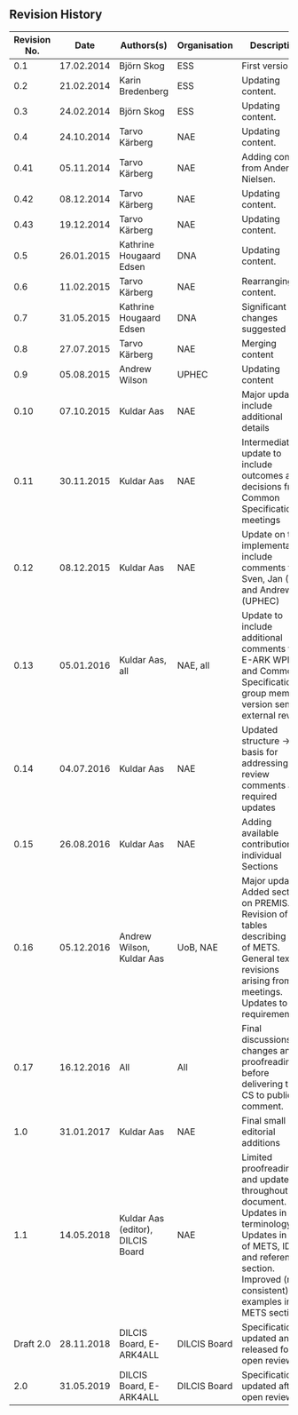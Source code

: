 Revision History
----------------

| Revision No. | Date       | Authors(s)                | Organisation | Description                                |
| ------------ | ---------- | ------------------------- | ------------ | ------------------------------------------ |
| 0.1          | 17.02.2014 | Björn Skog                | ESS          | First version.                             |
| 0.2          | 21.02.2014 | Karin Bredenberg          | ESS          | Updating content.                          |
| 0.3          | 24.02.2014 | Björn Skog                | ESS          | Updating content.                          |
| 0.4          | 24.10.2014 | Tarvo Kärberg             | NAE          | Updating content.                          |
| 0.41         | 05.11.2014 | Tarvo Kärberg             | NAE          | Adding content from Anders Bo Nielsen.     |
| 0.42         | 08.12.2014 | Tarvo Kärberg             | NAE          | Updating content.                          |
| 0.43         | 19.12.2014 | Tarvo Kärberg             | NAE          | Updating content.                          |
| 0.5          | 26.01.2015 | Kathrine Hougaard Edsen   | DNA          | Updating content.                          |
| 0.6          | 11.02.2015 | Tarvo Kärberg             | NAE          | Rearranging content.                       |
| 0.7          | 31.05.2015 | Kathrine Hougaard Edsen   | DNA          | Significant changes suggested              |
| 0.8          | 27.07.2015 | Tarvo Kärberg             | NAE          | Merging content                            |
| 0.9          | 05.08.2015 | Andrew Wilson             | UPHEC        | Updating content                           |
| 0.10         | 07.10.2015 | Kuldar Aas                | NAE          | Major update to include additional details |
| 0.11         | 30.11.2015 | Kuldar Aas                | NAE          | Intermediate update to include outcomes and decisions from Common Specification meetings |
| 0.12         | 08.12.2015 | Kuldar Aas                | NAE          | Update on the implementation, include comments from Sven, Jan (AIT) and Andrew (UPHEC) |
| 0.13         | 05.01.2016 | Kuldar Aas, all           | NAE, all     | Update to include additional comments from E-ARK WPLs and Common Specification group members version sent for external review |
| 0.14         | 04.07.2016 | Kuldar Aas                | NAE          | Updated structure -> basis for addressing review comments and required updates |
| 0.15         | 26.08.2016 | Kuldar Aas                | NAE          | Adding available contributions to individual Sections |
| 0.16         | 05.12.2016 | Andrew Wilson, Kuldar Aas | UoB, NAE     | Major update. Added section on PREMIS. Revision of tables describing use of METS. General text revisions arising from CS meetings. Updates to requirements. |
| 0.17         | 16.12.2016        | All                | All          | Final discussions, changes and proofreading before delivering the CS to public comment. |
| 1.0          | 31.01.2017        | Kuldar Aas         | NAE          | Final small editorial additions |
| 1.1          | 14.05.2018        | Kuldar Aas (editor), DILCIS Board | NAE | Limited proofreading and updates throughout the document. Updates in terminology. Updates in use of METS, ID and referencing section. Improved (more consistent) examples in METS section. |
| Draft 2.0    | 28.11.2018        | DILCIS Board, E-ARK4ALL | DILCIS Board | Specification updated and released for open review|
| 2.0          | 31.05.2019        | DILCIS Board, E-ARK4ALL | DILCIS Board | Specification updated after open review|

